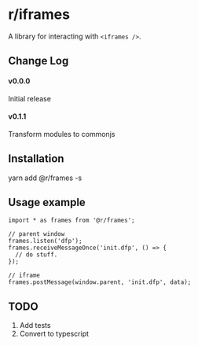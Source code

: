 # r/iframes
A library for interacting with `<iframes />`.

## Change Log
#### v0.0.0
Initial release

#### v0.1.1
Transform modules to commonjs

## Installation
yarn add @r/frames -s

## Usage example
```es6
import * as frames from '@r/frames';

// parent window
frames.listen('dfp');
frames.receiveMessageOnce('init.dfp', () => {
  // do stuff.
});

// iframe
frames.postMessage(window.parent, 'init.dfp', data);
```

## TODO
1. Add tests
1. Convert to typescript